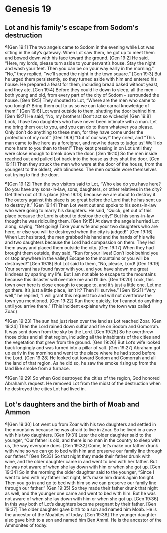 # Genesis 19

## Lot and his family's escape from Sodom's destruction
¶[Gen 19:1] The two angels came to Sodom in the evening while Lot was sitting in the city’s gateway. When Lot saw them, he got up to meet them and bowed down with his face toward the ground.
[Gen 19:2] He said, “Here, my lords, please turn aside to your servant’s house. Stay the night and wash your feet. Then you can be on your way early in the morning.” “No,” they replied, “we’ll spend the night in the town square.”
[Gen 19:3] But he urged them persistently, so they turned aside with him and entered his house. He prepared a feast for them, including bread baked without yeast, and they ate.
[Gen 19:4] Before they could lie down to sleep, all the men – both young and old, from every part of the city of Sodom – surrounded the house.
[Gen 19:5] They shouted to Lot, “Where are the men who came to you tonight? Bring them out to us so we can take carnal knowledge of them!”
[Gen 19:6] Lot went outside to them, shutting the door behind him.
[Gen 19:7] He said, “No, my brothers! Don’t act so wickedly!
[Gen 19:8] Look, I have two daughters who have never been intimate with a man. Let me bring them out to you, and you can do to them whatever you please. Only don’t do anything to these men, for they have come under the protection of my roof.”
[Gen 19:9] “Out of our way!” they cried, and “This man came to live here as a foreigner, and now he dares to judge us! We’ll do more harm to you than to them!” They kept pressing in on Lot until they were close enough to break down the door.
[Gen 19:10] So the men inside reached out and pulled Lot back into the house as they shut the door.
[Gen 19:11] Then they struck the men who were at the door of the house, from the youngest to the oldest, with blindness. The men outside wore themselves out trying to find the door.

¶[Gen 19:12] Then the two visitors said to Lot, “Who else do you have here? Do you have any sons-in-law, sons, daughters, or other relatives in the city? Get them out of this place
[Gen 19:13] because we are about to destroy it. The outcry against this place is so great before the Lord that he has sent us to destroy it.”
[Gen 19:14] Then Lot went out and spoke to his sons-in-law who were going to marry his daughters. He said, “Quick, get out of this place because the Lord is about to destroy the city!” But his sons-in-law thought he was ridiculing them.
[Gen 19:15] At dawn the angels hurried Lot along, saying, “Get going! Take your wife and your two daughters who are here, or else you will be destroyed when the city is judged!”
[Gen 19:16] When Lot hesitated, the men grabbed his hand and the hands of his wife and two daughters because the Lord had compassion on them. They led them away and placed them outside the city.
[Gen 19:17] When they had brought them outside, they said, “Run for your lives! Don’t look behind you or stop anywhere in the valley! Escape to the mountains or you will be destroyed!”
[Gen 19:18] But Lot said to them, “No, please, Lord!
[Gen 19:19] Your servant has found favor with you, and you have shown me great kindness by sparing my life. But I am not able to escape to the mountains because this disaster will overtake me and I’ll die.
[Gen 19:20] Look, this town over here is close enough to escape to, and it’s just a little one. Let me go there. It’s just a little place, isn’t it? Then I’ll survive.”
[Gen 19:21] “Very well,” he replied, “I will grant this request too and will not overthrow the town you mentioned.
[Gen 19:22] Run there quickly, for I cannot do anything until you arrive there.” (This incident explains why the town was called Zoar.)

¶[Gen 19:23] The sun had just risen over the land as Lot reached Zoar.
[Gen 19:24] Then the Lord rained down sulfur and fire on Sodom and Gomorrah. It was sent down from the sky by the Lord.
[Gen 19:25] So he overthrew those cities and all that region, including all the inhabitants of the cities and the vegetation that grew from the ground.
[Gen 19:26] But Lot’s wife looked back longingly and was turned into a pillar of salt.
[Gen 19:27] Abraham got up early in the morning and went to the place where he had stood before the Lord.
[Gen 19:28] He looked out toward Sodom and Gomorrah and all the land of that region. As he did so, he saw the smoke rising up from the land like smoke from a furnace.

¶[Gen 19:29] So when God destroyed the cities of the region, God honored Abraham’s request. He removed Lot from the midst of the destruction when he destroyed the cities Lot had lived in.

## Lot's daughters and the birth of Moab and Ammon
¶[Gen 19:30] Lot went up from Zoar with his two daughters and settled in the mountains because he was afraid to live in Zoar. So he lived in a cave with his two daughters.
[Gen 19:31] Later the older daughter said to the younger, “Our father is old, and there is no man in the country to sleep with us, the way everyone does.
[Gen 19:32] Come, let’s make our father drunk with wine so we can go to bed with him and preserve our family line through our father.”
[Gen 19:33] So that night they made their father drunk with wine, and the older daughter came in and went to bed with her father. But he was not aware of when she lay down with him or when she got up.
[Gen 19:34] So in the morning the older daughter said to the younger, “Since I went to bed with my father last night, let’s make him drunk again tonight. Then you go in and go to bed with him so we can preserve our family line through our father.”
[Gen 19:35] So they made their father drunk that night as well, and the younger one came and went to bed with him. But he was not aware of when she lay down with him or when she got up.
[Gen 19:36] In this way both of Lot’s daughters became pregnant by their father.
[Gen 19:37] The older daughter gave birth to a son and named him Moab. He is the ancestor of the Moabites of today.
[Gen 19:38] The younger daughter also gave birth to a son and named him Ben Ammi. He is the ancestor of the Ammonites of today.
